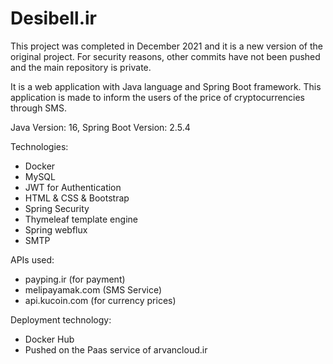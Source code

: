 # Desibell.ir

This project was completed in December 2021 and it is a new version of the original project. For security reasons, other commits have not been pushed and the main repository is private.

It is a web application with Java language and Spring Boot framework. This application is made to inform the users of the price of cryptocurrencies through SMS.

Java Version: 16, Spring Boot Version: 2.5.4

Technologies:
- Docker
- MySQL
- JWT for Authentication
- HTML & CSS & Bootstrap
- Spring Security
- Thymeleaf template engine
- Spring webflux
- SMTP

APIs used:
- payping.ir (for payment)
- melipayamak.com (SMS Service)
- api.kucoin.com (for currency prices)

Deployment technology:
- Docker Hub
- Pushed on the Paas service of arvancloud.ir

